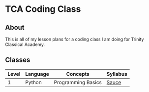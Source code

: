 # TCA Coding Class

## About

This is all of my lesson plans for a coding class I am doing for Trinity Classical Academy.

## Classes

| Level | Language | Concepts | Syllabus
| --- | --- | --- | ---
| 1 | Python | Programming Basics | [Sauce](/plans/1xx.md)
